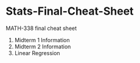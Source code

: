 # Stats-Final-Cheat-Sheet

MATH-338 final cheat sheet

1. Midterm 1 Information
2. Midterm 2 Information
3. Linear Regression
